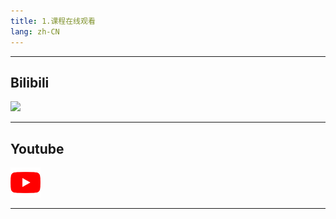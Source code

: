 ```yaml
---
title: 1.课程在线观看
lang: zh-CN
---
```


---

## Bilibili
[![](/images/bili.png)](https://space.bilibili.com/373169507/channel/series)

---

## Youtube
[![](/images/yt.png)](https://www.youtube.com/@wangxiang4/playlists)

---
















